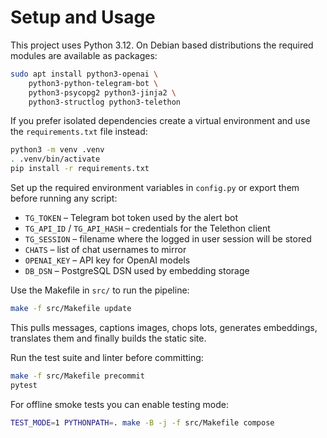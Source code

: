 # Setup and Usage

This project uses Python 3.12.  On Debian based distributions the required
modules are available as packages:

```bash
sudo apt install python3-openai \
    python3-python-telegram-bot \
    python3-psycopg2 python3-jinja2 \
    python3-structlog python3-telethon
```

If you prefer isolated dependencies create a virtual environment and use the
`requirements.txt` file instead:

```bash
python3 -m venv .venv
. .venv/bin/activate
pip install -r requirements.txt
```

Set up the required environment variables in `config.py` or export them before running any script:
- `TG_TOKEN` – Telegram bot token used by the alert bot
- `TG_API_ID` / `TG_API_HASH` – credentials for the Telethon client
- `TG_SESSION` – filename where the logged in user session will be stored
- `CHATS` – list of chat usernames to mirror
- `OPENAI_KEY` – API key for OpenAI models
- `DB_DSN` – PostgreSQL DSN used by embedding storage

Use the Makefile in `src/` to run the pipeline:

```bash
make -f src/Makefile update
```

This pulls messages, captions images, chops lots, generates embeddings, translates them and finally builds the static site.

Run the test suite and linter before committing:

```bash
make -f src/Makefile precommit
pytest
```

For offline smoke tests you can enable testing mode:

```bash
TEST_MODE=1 PYTHONPATH=. make -B -j -f src/Makefile compose
```
